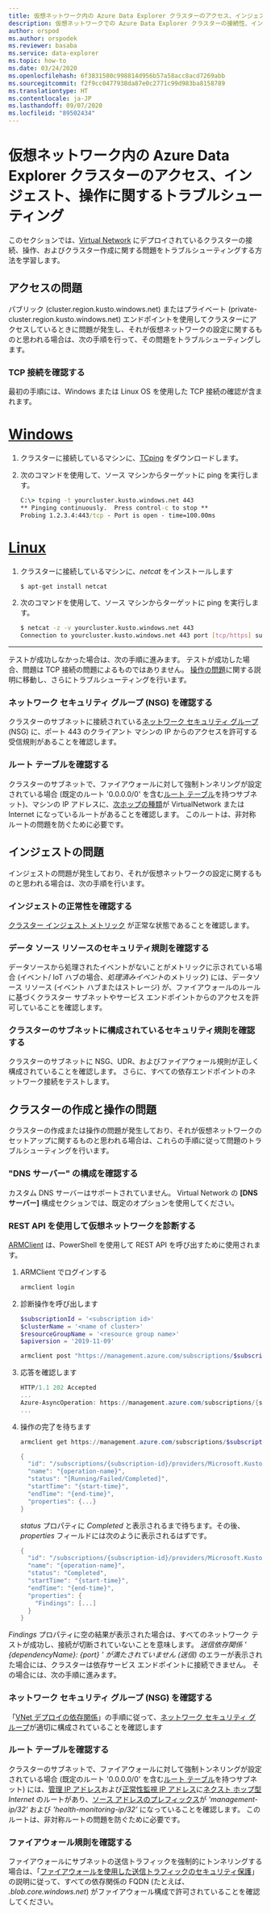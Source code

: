 ```yaml
---
title: 仮想ネットワーク内の Azure Data Explorer クラスターのアクセス、インジェスト、操作に関するトラブルシューティング
description: 仮想ネットワークでの Azure Data Explorer クラスターの接続性、インジェスト、クラスター作成、および操作に関するトラブルシューティング
author: orspod
ms.author: orspodek
ms.reviewer: basaba
ms.service: data-explorer
ms.topic: how-to
ms.date: 03/24/2020
ms.openlocfilehash: 6f3831580c998814d956b57a58acc8acd7269abb
ms.sourcegitcommit: f2f9cc0477938da87e0c2771c99d983ba8158789
ms.translationtype: HT
ms.contentlocale: ja-JP
ms.lasthandoff: 09/07/2020
ms.locfileid: "89502434"
---
```

# <a name="troubleshoot-access-ingestion-and-operation-of-your-azure-data-explorer-cluster-in-your-virtual-network"></a>仮想ネットワーク内の Azure Data Explorer クラスターのアクセス、インジェスト、操作に関するトラブルシューティング

このセクションでは、[Virtual Network](/azure/virtual-network/virtual-networks-overview) にデプロイされているクラスターの接続、操作、およびクラスター作成に関する問題をトラブルシューティングする方法を学習します。

## <a name="access-issues"></a>アクセスの問題

パブリック (cluster.region.kusto.windows.net) またはプライベート (private-cluster.region.kusto.windows.net) エンドポイントを使用してクラスターにアクセスしているときに問題が発生し、それが仮想ネットワークの設定に関するものと思われる場合は、次の手順を行って、その問題をトラブルシューティングします。

### <a name="check-tcp-connectivity"></a>TCP 接続を確認する

最初の手順には、Windows または Linux OS を使用した TCP 接続の確認が含まれます。

# <a name="windows"></a>[Windows](#tab/windows)

1. クラスターに接続しているマシンに、[TCping](https://www.elifulkerson.com/projects/tcping.php) をダウンロードします。
1. 次のコマンドを使用して、ソース マシンからターゲットに ping を実行します。

   ```cmd
   C:\> tcping -t yourcluster.kusto.windows.net 443 
   ** Pinging continuously.  Press control-c to stop **
   Probing 1.2.3.4:443/tcp - Port is open - time=100.00ms
   ```

# <a name="linux"></a>[Linux](#tab/linux)

1. クラスターに接続しているマシンに、*netcat* をインストールします

   ```bash
   $ apt-get install netcat
   ```

1. 次のコマンドを使用して、ソース マシンからターゲットに ping を実行します。

   ```bash
   $ netcat -z -v yourcluster.kusto.windows.net 443
   Connection to yourcluster.kusto.windows.net 443 port [tcp/https] succeeded!
   ```
---

テストが成功しなかった場合は、次の手順に進みます。 テストが成功した場合、問題は TCP 接続の問題によるものではありません。 [操作の問題](#cluster-creation-and-operations-issues)に関する説明に移動し、さらにトラブルシューティングを行います。

### <a name="check-the-network-security-group-nsg"></a>ネットワーク セキュリティ グループ (NSG) を確認する

クラスターのサブネットに接続されている[ネットワーク セキュリティ グループ](/azure/virtual-network/security-overview) (NSG) に、ポート 443 のクライアント マシンの IP からのアクセスを許可する受信規則があることを確認します。

### <a name="check-route-table"></a>ルート テーブルを確認する

クラスターのサブネットで、ファイアウォールに対して強制トンネリングが設定されている場合 (既定のルート '0.0.0.0/0' を含む[ルート テーブル](/azure/virtual-network/virtual-networks-udr-overview)を持つサブネット)、マシンの IP アドレスに、[次ホップの種類](/azure/virtual-network/virtual-networks-udr-overview)が VirtualNetwork または Internet になっているルートがあることを確認します。 このルートは、非対称ルートの問題を防ぐために必要です。

## <a name="ingestion-issues"></a>インジェストの問題

インジェストの問題が発生しており、それが仮想ネットワークの設定に関するものと思われる場合は、次の手順を行います。

### <a name="check-ingestion-health"></a>インジェストの正常性を確認する

[クラスター インジェスト メトリック](using-metrics.md#ingestion-metrics) が正常な状態であることを確認します。

### <a name="check-security-rules-on-data-source-resources"></a>データ ソース リソースのセキュリティ規則を確認する

データソースから処理されたイベントがないことがメトリックに示されている場合 (イベント/ IoT ハブの場合、*処理済みイベント*のメトリック) には、データソース リソース (イベント ハブまたはストレージ) が、ファイアウォールのルールに基づくクラスター サブネットやサービス エンドポイントからのアクセスを許可していることを確認します。

### <a name="check-security-rules-configured-on-clusters-subnet"></a>クラスターのサブネットに構成されているセキュリティ規則を確認する

クラスターのサブネットに NSG、UDR、およびファイアウォール規則が正しく構成されていることを確認します。 さらに、すべての依存エンドポイントのネットワーク接続をテストします。 

## <a name="cluster-creation-and-operations-issues"></a>クラスターの作成と操作の問題

クラスターの作成または操作の問題が発生しており、それが仮想ネットワークのセットアップに関するものと思われる場合は、これらの手順に従って問題のトラブルシューティングを行います。

### <a name="check-the-dns-servers-configuration"></a>"DNS サーバー" の構成を確認する

カスタム DNS サーバーはサポートされていません。 Virtual Network の **[DNS サーバー]** 構成セクションでは、既定のオプションを使用してください。

### <a name="diagnose-the-virtual-network-with-the-rest-api"></a>REST API を使用して仮想ネットワークを診断する

[ARMClient](https://chocolatey.org/packages/ARMClient) は、PowerShell を使用して REST API を呼び出すために使用されます。 

1. ARMClient でログインする

   ```powerShell
   armclient login
   ```

1. 診断操作を呼び出します

    ```powershell
    $subscriptionId = '<subscription id>'
    $clusterName = '<name of cluster>'
    $resourceGroupName = '<resource group name>'
    $apiversion = '2019-11-09'
    
    armclient post "https://management.azure.com/subscriptions/$subscriptionId/resourceGroups/$resourceGroupName/providers/Microsoft.Kusto/clusters/$clusterName/diagnoseVirtualNetwork?api-version=$apiversion" -verbose
    ```

1. 応答を確認します

    ```powershell
    HTTP/1.1 202 Accepted
    ...
    Azure-AsyncOperation: https://management.azure.com/subscriptions/{subscription-id}/providers/Microsoft.Kusto/locations/{location}/operationResults/{operation-id}?api-version=2019-11-09
    ...
    ```

1. 操作の完了を待ちます

    ```powershell
    armclient get https://management.azure.com/subscriptions/$subscriptionId/providers/Microsoft.Kusto/locations/{location}/operationResults/{operation-id}?api-version=2019-11-09
    
    {
      "id": "/subscriptions/{subscription-id}/providers/Microsoft.Kusto/locations/{location}/operationresults/{operation-id}",
      "name": "{operation-name}",
      "status": "[Running/Failed/Completed]",
      "startTime": "{start-time}",
      "endTime": "{end-time}",
      "properties": {...}
    }
    ```
    
   *status* プロパティに *Completed* と表示されるまで待ちます。その後、*properties* フィールドには次のように表示されるはずです。

    ```powershell
    {
      "id": "/subscriptions/{subscription-id}/providers/Microsoft.Kusto/locations/{location}/operationresults/{operation-id}",
      "name": "{operation-name}",
      "status": "Completed",
      "startTime": "{start-time}",
      "endTime": "{end-time}",
      "properties": {
        "Findings": [...]
      }
    }
    ```

*Findings* プロパティに空の結果が表示された場合は、すべてのネットワーク テストが成功し、接続が切断されていないことを意味します。 *送信依存関係 ' {dependencyName}: {port} ' が満たされていません (送信)* のエラーが表示された場合には、クラスターは依存サービス エンドポイントに接続できません。 その場合には、次の手順に進みます。

### <a name="check-network-security-group-nsg"></a>ネットワーク セキュリティ グループ (NSG) を確認する

「[VNet デプロイの依存関係](vnet-deployment.md#dependencies-for-vnet-deployment)」の手順に従って、[ネットワーク セキュリティ グループ](/azure/virtual-network/security-overview)が適切に構成されていることを確認します

### <a name="check-route-table"></a>ルート テーブルを確認する

クラスターのサブネットで、ファイアウォールに対して強制トンネリングが設定されている場合 (既定のルート '0.0.0.0/0' を含む[ルート テーブル](/azure/virtual-network/virtual-networks-udr-overview)を持つサブネット) には、[管理 IP アドレス](vnet-deployment.md#azure-data-explorer-management-ip-addresses)および[正常性監視 IP アドレス](vnet-deployment.md#health-monitoring-addresses)に[ネクスト ホップ型](/azure/virtual-network/virtual-networks-udr-overview##next-hop-types-across-azure-tools) *Internet* のルートがあり、[ソース アドレスのプレフィックス](/azure/virtual-network/virtual-networks-udr-overview#how-azure-selects-a-route)が *'management-ip/32'* および *'health-monitoring-ip/32'* になっていることを確認します。 このルートは、非対称ルートの問題を防ぐために必要です。

### <a name="check-firewall-rules"></a>ファイアウォール規則を確認する

ファイアウォールにサブネットの送信トラフィックを強制的にトンネリングする場合は、「[ファイアウォールを使用した送信トラフィックのセキュリティ保護](vnet-deployment.md#securing-outbound-traffic-with-firewall)」の説明に従って、すべての依存関係の FQDN (たとえば、 *.blob.core.windows.net*) がファイアウォール構成で許可されていることを確認してください。
